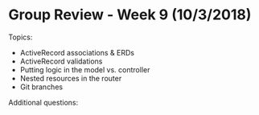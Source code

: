 # Group Review - Week 9 (10/3/2018)

Topics:
* ActiveRecord associations & ERDs
* ActiveRecord validations
* Putting logic in the model vs. controller
* Nested resources in the router
* Git branches

Additional questions:
